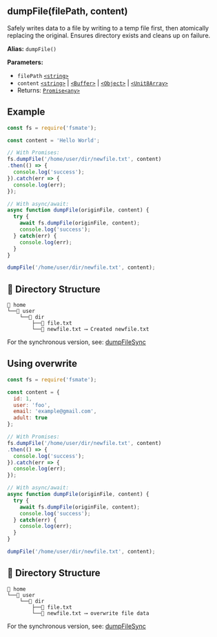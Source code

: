 ## dumpFile(filePath, content)
Safely writes data to a file by writing to a temp file first, then atomically replacing the original. Ensures directory exists and cleans up on failure.

**Alias:** `dumpFile()`

**Parameters:**

- `filePath` [`<string>`](https://developer.mozilla.org/en-US/docs/Web/JavaScript/Data_structures#String_type)
- `content` [`<string>`](https://developer.mozilla.org/en-US/docs/Web/JavaScript/Data_structures#String_type) | [`<Buffer>`](https://nodejs.org/api/buffer.html#buffer) | 
[`<Object>`](https://developer.mozilla.org/en-US/docs/Web/JavaScript/Reference/Global_Objects/Object) | [`<Unit8Array>`](https://developer.mozilla.org/en-US/docs/Web/JavaScript/Reference/Global_Objects/Uint8Array/Uint8Array)
- Returns: [`Promise<any>`](https://developer.mozilla.org/en-US/docs/Web/JavaScript/Reference/Global_Objects/Promise)

## Example

```js
const fs = require('fsmate');

const content = 'Hello World';

// With Promises:
fs.dumpFile('/home/user/dir/newfile.txt', content)
.then(() => {
  console.log('success');
}).catch(err => {
  console.log(err);
});

// With async/await:
async function dumpFile(originFile, content) {
  try {
    await fs.dumpFile(originFile, content);
    console.log('success');
  } catch(err) {
    console.log(err);
  }
}

dumpFile('/home/user/dir/newfile.txt', content);
```

## 📁 Directory Structure

```
📁 home
└──📁 user
    └──📁 dir
        ├──📄 file.txt
        └──📄 newfile.txt ⟶ Created newfile.txt
```
For the synchronous version, see: [dumpFileSync](./dumpFileSync.md)

## Using overwrite

```js
const fs = require('fsmate');

const content = {
  id: 1,
  user: 'foo',
  email: 'example@gmail.com',
  adult: true
};

// With Promises:
fs.dumpFile('/home/user/dir/newfile.txt', content)
.then(() => {
  console.log('success');
}).catch(err => {
  console.log(err);
});

// With async/await:
async function dumpFile(originFile, content) {
  try {
    await fs.dumpFile(originFile, content);
    console.log('success');
  } catch(err) {
    console.log(err);
  }
}

dumpFile('/home/user/dir/newfile.txt', content);
```

## 📁 Directory Structure

```
📁 home
└──📁 user
    └──📁 dir
        ├──📄 file.txt
        └──📄 newfile.txt ⟶ overwrite file data
```
For the synchronous version, see: [dumpFileSync](./dumpFileSync.md)